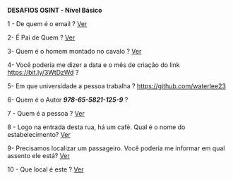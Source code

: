 <b>DESAFIOS OSINT - Nível Básico </b>

1 - De quem é o email ? 
<a href="https://github.com/osintbt/artefatos/blob/b7b4a3cc1f5ca1825b75151b39d09d30fc54c663/pb.asc"> Ver </a>

2- É Pai de Quem ? 
<a href="https://github.com/osintbt/artefatos/blob/94c14fd7ac9586c8a8b0e1aae9f5f0370f3d90e0/img1.png"> Ver </a>

3- Quem é o homem montado no cavalo ? 
<a href="https://github.com/osintbt/artefatos/blob/8a8354386e2fa5c3f1c65055bb0c8a10bc23a639/img2.png"> Ver </a>

4- Você poderia me dizer a data e o mês de criação do link https://bit.ly/3WtDzWd ?

5- Em que universidade a pessoa trabalha ? https://github.com/waterlee23 

6- Quem é o Autor <b><i>978-65-5821-125-9</b></i> ?

7 - Quem é a pessoa ?
<a href="https://github.com/osintbt/artefatos/blob/992e4c50122738e3957a5c7329f1886c61e7bab1/img3.jpg"> Ver </a>

8 - Logo na entrada desta rua, há um café. Qual é o nome do estabelecimento? 
<a href="https://github.com/ianare/exif-samples/blob/master/jpg/gps/DSCN0042.jpg"> Ver </a>

9- Precisamos localizar um passageiro. Você poderia me informar em qual assento ele está?
<a href="https://github.com/osintfaruk/artefatos/blob/e9092e5def7716a58205424a0446e85823d6e59d/board.png"> Ver </a>

10 - Que local é este ? 
<a href="https://github.com/osintfaruk/artefatos/blob/1a4930de765db39c7593ba5968454553ed878b84/local.png"> Ver </a>
